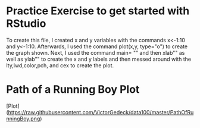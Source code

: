 # Practice Exercise to get started with RStudio
To create this file, I created x and y variables with the commands x<-1:10 and y<-1:10. Afterwards, I used the command plot(x,y, type="o") to create the graph shown. Next, I used the command main= "" and then xlab"" as well as ylab"" to create the x and y labels and then messed around with the lty,lwd,color,pch, and cex to create the plot.

# Path of a Running Boy Plot
[Plot] (https://raw.githubusercontent.com/VictorGedeck/data100/master/PathOfRunningBoy.png)
